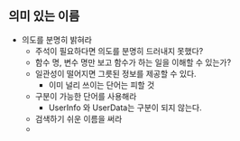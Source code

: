 ## 의미 있는 이름
- 의도를 분명히 밝혀라
    - 주석이 필요하다면 의도를 분명히 드러내지 못했다?
    - 함수 명, 변수 명만 보고 함수가 하는 일을 이해할 수 있는가?
    - 일관성이 떨어지면 그릇된 정보를 제공할 수 있다.
        - 이미 널리 쓰이는 단어는 피할 것
    - 구분이 가능한 단어를 사용해라
        - UserInfo 와 UserData는 구분이 되지 않는다.
    - 검색하기 쉬운 이름을 써라
    - 